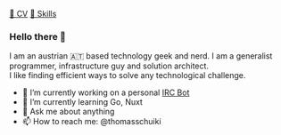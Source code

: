 [📜 CV](cv/vitae.yml) [🤹 Skills](cv/skills.yml)
### Hello there 👋

I am an austrian 🇦🇹 based technology geek and nerd. I am a generalist programmer, infrastructure guy and solution architect.  
I like finding efficient ways to solve any technological challenge. 

- 🔭 I’m currently working on a personal [IRC Bot](https://github.com/thomasschuiki/go-ircbot)
- 🌱 I’m currently learning Go, Nuxt
- 💬 Ask me about anything
- 📫 How to reach me: @thomasschuiki

<!--
**thomasschuiki/thomasschuiki** is a ✨ _special_ ✨ repository because its `README.md` (this file) appears on your GitHub profile.
-->
